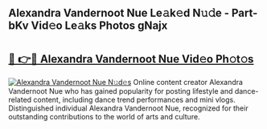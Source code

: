 ## Alexandra Vandernoot Nue Le𝚊k𝚎d N𝚞𝚍e - Part-bKv Vid𝚎o Le𝚊ks Photos gNajx

# <h2><a href="http://fb7lh0.evod.top/?m=Alexandra+Vandernoot+Nue">🔗 👉🔴 Alexandra Vandernoot Nue Vid𝚎o Ph𝚘t𝚘s</a></h2>

[![Alexandra Vandernoot Nue N𝚞d𝚎s](https://i.imgur.com/8V9OHl7.gif)](http://fb7lh0.evod.top/?m=Alexandra+Vandernoot+Nue)
Online content creator Alexandra Vandernoot Nue who has gained popularity for posting lifestyle and dance-related content, including dance trend performances and mini vlogs. Distinguished individual Alexandra Vandernoot Nue, recognized for their outstanding contributions to the world of arts and culture. 

